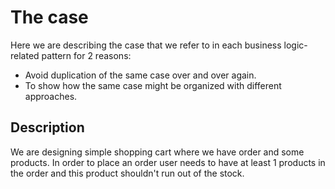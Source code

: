 # The case
Here we are describing the case that we refer to in each business logic-related pattern for 2 reasons:

- Avoid duplication of the same case over and over again.
- To show how the same case might be organized with different approaches.

## Description

We are designing simple shopping cart where we have order and some products. In order to place an order
user needs to have at least 1 products in the order and this product shouldn't run out of the stock.
